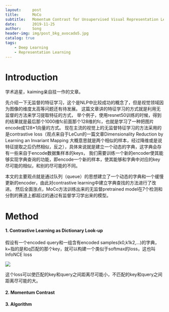 ```yaml
---
layout:     post
title:      MoCo
subtitle:   Momentum Contrast for Unsupervised Visual Representation Learning
date:       2019-11-25
author:     Song
header-img: img/post_bkg_avocado5.jpg
catalog: true
tags:
    - Deep Learning
    - Representation Learning
---
```


# Introduction
学术追星，kaiming亲自挂一作的文章。

先介绍一下无监督的特征学习，这个是NLP中比较成功的概念了，但是视觉领域因为图像的维度太高等问题还有待发展。
这篇文章讲的特征学习的方式就是利用无监督的方法来学习提取特征的方式，
举个例子，使用resnet50训练的时候，得到的结果就是最后那个1000维fc前面那个128维的fc，也就是学习了一种把图片encode成128\*1向量的方式。 
现在主流的视觉上的无监督特征学习的方法采用的是contrastive loss（观点来自于LeCun的一篇文章Dimensionality Reduction by Learning an Invariant Mapping 
大概意思就是两个相似的样本，经过降维或是说特征提取之后仍然相似，反之），具体来说就是建立一个动态的字典，这字典会存有一些来自于encode数据集样本的keys，
我们需要训练一个新的encoder使其能够实现字典查询的功能，即encode一个新的样本，使其能够和字典中对应的key尽可能的相似，和别的尽可能的不同。

本文的主要观点就是通过队列（queue）的思想建立了一个动态的字典和一个缓慢更新的encoder，由此对contrastive learning中建立字典查找的方法进行了改进。
然后全面涨点，MoCo方法训练出来的无监督pretrained model在7个检测和分割的赛道上都超过的通过有监督学习学出来的模型。

# Method
#### 1. Contrastive Learning as Dictionary Look-up
假设有一个encoded query和一组含有encoded samples(k0,k1k2,...)的字典，k+指的是和q匹配的那个key，就可以构建一个类似于softmax的loss，这也叫InfoNCE loss

![](https://cdn.mathpix.com/snip/images/DP_wYoAUAxVkZLfH-v_q9WH3ULLqmNZ091FDAlxdrz4.original.fullsize.png)

这个loss可以使匹配的key和query之间距离尽可能小，不匹配的key和query之间距离尽可能的大。

#### 2. Momentum Contrast

#### 3. Algorithm
